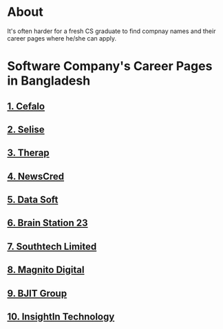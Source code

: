 # **About**
It's often harder for a fresh CS graduate to find compnay names and their career pages where he/she can apply.
# Software Company's Career Pages in Bangladesh

## [1. Cefalo](https://www.cefalo.com/career)
## [2. Selise](https://selise.ch/career)
## [3. Therap](https://therap.recruiterbox.com)
## [4. NewsCred](https://newscred.com/careers)
## [5. Data Soft](http://datasoft-bd.com/career)
## [6. Brain Station 23](https://career.brainstation-23.com)
## [7. Southtech Limited](https://career.southtechgroup.com)
## [8. Magnito Digital](http://magnitodigital.com/career)
## [9. BJIT Group](https://bjitgroup.com/career)
## [10. InsightIn Technology](http://insightintechnology.com/career)
